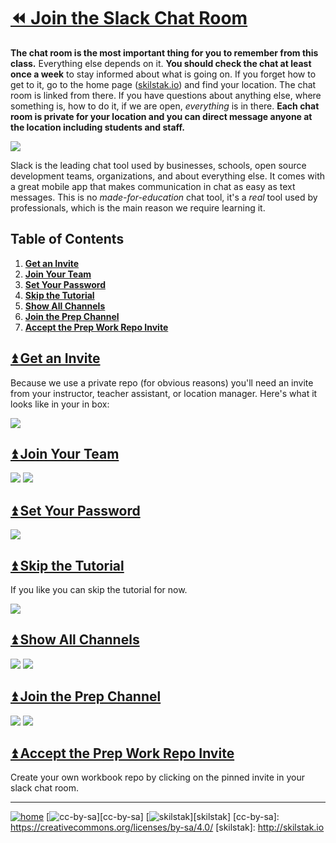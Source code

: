 # [⏪ Join the Slack Chat Room](/README.md)

**The chat room is the most important thing for you to remember
from this class.** Everything else depends on it. **You should check
the chat at least once a week** to stay informed about what is going
on. If you forget how to get to it, go to the home page
([skilstak.io](http://skilstak.io)) and find your location. The
chat room is linked from there. If you have questions about anything
else, where something is, how to do it, if we are open, *everything*
is in there. **Each chat room is private for your location and you
can direct message anyone at the location including students and
staff.**

![](/assets/slack.png)

Slack is the leading chat tool used by businesses, schools,
open source development teams, organizations, and about everything
else. It comes with a great mobile app that makes communication in
chat as easy as text messages. This is no *made-for-education* chat
tool, it's a *real* tool used by professionals, which is the main
reason we require learning it. 

## Table of Contents

1. [**Get an Invite**](#user-content--get-an-invite)
2. [**Join Your Team**](#user-content--join-your-team)
3. [**Set Your Password**](#user-content--set-your-password)
4. [**Skip the Tutorial**](#user-content--skip-the-tutorial)
5. [**Show All Channels**](#user-content--show-all-channels)
6. [**Join the Prep Channel**](#user-content--join-the-prep-channel)
7. [**Accept the Prep Work Repo Invite**](#user-content--accept-the-prep-work-repo-invite)

## [⏫ Get an Invite](#)

Because we use a private repo (for obvious reasons) you'll need an
invite from your instructor, teacher assistant, or location manager.
Here's what it looks like in your in box:

![](/assets/slack1.png)

## [⏫ Join Your Team](#)

![](/assets/slack2.png)
![](/assets/slack3.png)

## [⏫ Set Your Password](#)

![](/assets/slack4.png)

## [⏫ Skip the Tutorial](#)

If you like you can skip the tutorial for now.

![](/assets/slack5.png)

## [⏫ Show All Channels](#)

![](/assets/slack6.png)
![](/assets/slack7.png)

## [⏫ Join the Prep Channel](#)

![](/assets/slack8.png)
![](/assets/slack9.png)

## [⏫ Accept the Prep Work Repo Invite](#)

Create your own workbook repo by clicking on the pinned invite in your
slack chat room.

---
[![home](/assets/home-bw.png)](/README.md)
[![cc-by-sa](/assets/cc-by-sa.png)][cc-by-sa]
[![skilstak](/assets/skilstak-logo-bw.png)][skilstak]
[cc-by-sa]: https://creativecommons.org/licenses/by-sa/4.0/
[skilstak]: http://skilstak.io

